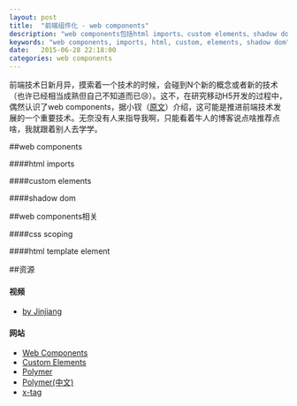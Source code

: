 ```yaml
---
layout: post
title:  "前端组件化 - web components"
description: "web components包括html imports、custom elements、shadow dom，实现web组件化"
keywords: "web components, imports, html, custom, elements, shadow dom"
date:   2015-06-28 22:18:00
categories: web components
---
```


前端技术日新月异，摸索着一个技术的时候，会碰到N个新的概念或者新的技术（也许已经相当成熟但自己不知道而已😢）。这不，在研究移动H5开发的过程中，偶然认识了web components，据小钗（[原文](http://www.cnblogs.com/yexiaochai/p/4219523.html)）介绍，这可能是推进前端技术发展的一个重要技术。无奈没有人来指导我啊，只能看着牛人的博客说点啥推荐点啥，我就跟着别人去学学。

##web components

####html imports

####custom elements

####shadow dom

##web components相关

####css scoping

####html template element

##资源

#### 视频
- [by Jinjiang](http://www.tudou.com/listplay/r0pA0z77CgM/9UZ7gHj8fuM.html)

#### 网站
- [Web Components](http://webcomponents.org)
- [Custom Elements](http://customelements.org)
- [Polymer](http://www.polymer-project.org)
- [Polymer(中文)](http://docs.polymerchina.org)
- [x-tag](http://x-tags.org)
